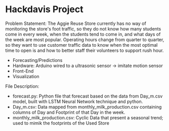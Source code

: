 # Hackdavis Project

Problem Statement: The Aggie Reuse Store currently has no way of monitoring the store's foot traffic, so they do not know how many students come in every week, when the students tend to come in, and what days of the week are most popular. Operating hours change from quarter to quarter, so they want to use customer traffic data to know when the most optimal time to open is and how to better staff their volunteers to support rush hour.

- Forecasting/Predictions
- Hardware: Arduino wired to a ultrasonic sensor -> imitate motion sensor
- Front-End
- Visualization

File Description:
- forecast.py: Python file that forecast based on the data from Day_m.csv model, built with LSTM Neural Network technique and python.
- Day_m.csv: Data mapped from monthly_milk_production.csv containing columns of Day and Footprint of that Day in the week.
- monthly_milk_production.csv: Cyclic Data that present a seasonal trend; used to mimik the footprints of the Used Store

